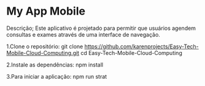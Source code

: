 # My App Mobile

Descrição;
Este aplicativo é projetado para permitir que usuários agendem consultas e exames através de uma interface de navegação.


1.Clone o repositório:
git clone https://github.com/karenprojects/Easy-Tech-Mobile-Cloud-Computing.git
cd Easy-Tech-Mobile-Cloud-Computing

2.Instale as dependências:
npm install

3.Para iniciar a aplicação:
npm run strat
